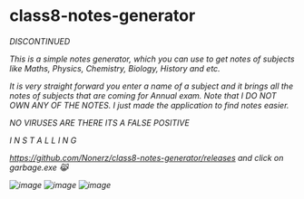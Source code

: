 # class8-notes-generator




<h6> DISCONTINUED   
  
  
This is a simple notes generator, which you can use to get notes of subjects like Maths, Physics, Chemistry, Biology, History and etc.





It is very straight forward you enter a name of a subject and it brings all the notes of subjects that are coming for Annual exam.
Note that I DO NOT OWN ANY OF THE NOTES. I just made the application to find notes easier.


NO VIRUSES ARE THERE 
ITS A FALSE POSITIVE


I N S T A L L I N G


  
  
  
  
  
  https://github.com/Nonerz/class8-notes-generator/releases
and click on garbage.exe 😹

  
  
  
  
  
  ![image](https://user-images.githubusercontent.com/92136421/157880278-962a0bdd-b9eb-43df-bbe8-aa319a19dbc4.png)
![image](https://user-images.githubusercontent.com/92136421/157880303-d147cd1c-b20a-4f88-b42d-543611736009.png)
![image](https://user-images.githubusercontent.com/92136421/157886628-a0005892-e042-439c-a1fa-4b1da6c2a64c.png)

